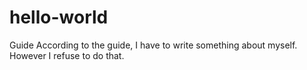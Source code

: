 # hello-world
Guide 
According to the guide, I have to write something about myself. However I refuse to do that. 

